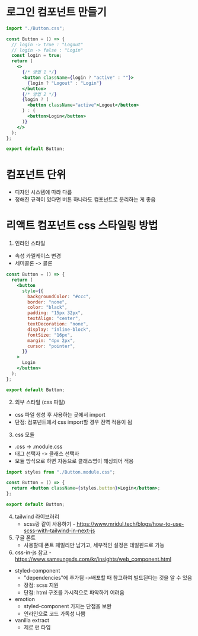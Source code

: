 # 로그인 컴포넌트 만들기

```jsx
import "./Button.css";

const Button = () => {
  // login -> true : "Logout"
  // login -> false : "Login"
  const login = true;
  return (
    <>
      {/* 방법 1 */}
      <button className={login ? "active" : ""}>
        {login ? "Logout" : "Login"}
      </button>
      {/* 방법 2 */}
      {login ? (
        <button className="active">Logout</button>
      ) : (
        <button>Login</button>
      )}
    </>
  );
};

export default Button;
```

# 컴포넌트 단위

- 디자인 시스템에 따라 다름
- 정해진 규격이 있다면 버튼 하나라도 컴포넌트로 분리하는 게 좋음

# 리액트 컴포넌트 css 스타일링 방법

1. 인라인 스타일

- 속성 카멜케이스 변경
- 세미콜론 -> 콜론

```jsx
const Button = () => {
  return (
    <button
      style={{
        backgroundColor: "#ccc",
        border: "none",
        color: "black",
        padding: "15px 32px",
        textAlign: "center",
        textDecoration: "none",
        display: "inline-block",
        fontSize: "16px",
        margin: "4px 2px",
        cursor: "pointer",
      }}
    >
      Login
    </button>
  );
};

export default Button;
```

2. 외부 스타일 (css 파일)

- css 파일 생성 후 사용하는 곳에서 import
- 단점: 컴포넌트에서 css import할 경우 전역 적용이 됨

3. css 모듈

- .css -> .module.css
- 태그 선택자 -> 클래스 선택자
- 모듈 방식으로 하면 자동으로 클래스명이 해싱되어 적용

```jsx
import styles from "./Button.module.css";

const Button = () => {
  return <button className={styles.button}>Login</button>;
};

export default Button;
```

4. tailwind 라이브러리
   - scss랑 같이 사용하기 - https://www.mridul.tech/blogs/how-to-use-scss-with-tailwind-in-next-js
5. 구글 폰트
   - 사용할때 폰트 페밀리만 남기고, 세부적인 설정은 테일윈드로 가능
6. css-in-js
   참고 - https://www.samsungsds.com/kr/insights/web_component.html

- styled-component
  - "dependencies"에 추가됨 ->배포할 때 참고하여 빌드된다는 것을 알 수 있음
  - 장점: scss 지원
  - 단점: html 구조를 가시적으로 파악하기 어려움
- emotion
  - styled-component 가지는 단점을 보완
  - 인라인으로 코드 가독성 나쁨
- vanilla extract
  - 제로 런 타임
